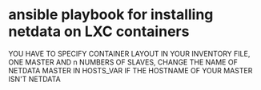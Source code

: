 # ansible playbook for installing netdata on LXC containers 
YOU HAVE TO SPECIFY CONTAINER LAYOUT IN YOUR INVENTORY FILE, ONE MASTER AND n NUMBERS OF SLAVES, CHANGE THE NAME OF NETDATA MASTER IN HOSTS_VAR IF THE HOSTNAME OF YOUR MASTER ISN'T NETDATA
